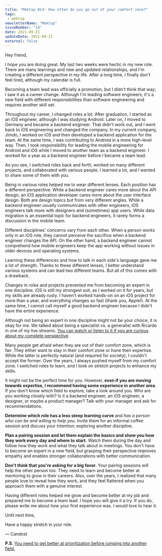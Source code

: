 ```yaml
---
title: "Mektup #14: How often do you go out of your comfort zone?"
tags:
 - mektup
newsletterName: "Mektup"
issueNumber: "14"
date: 2021-09-21
updateDate: 2021-09-21
external: false
---
```



Hey friend,

I hope you are doing great. My last two weeks were hectic in my new role. There are many learnings and new and updated relationships, and I'm creating a different perspective in my life. After a long time, I finally don't feel tired, although my calendar is full.

Becoming a team lead was officially a promotion, but I didn't think that way; I saw it as a career change. Although I'm leading software engineers, it's a new field with different responsibilities than software engineering and requires another skill set.

Throughout my career, I changed roles a lot. After graduation, I started as an iOS engineer, although I was studying Android. Later on, I moved to Germany and became a backend engineer. That didn't work out, and I went back to iOS engineering and changed the company. In my current company, Jimdo, I worked on iOS and then developed a backend application for the team. At the same time, I was contributing to Android in a more high-level way. Then, I took responsibility for leading the mobile engineering for Android and iOS while I moved to another team as a backend engineer. I worked for a year as a backend engineer before I became a team lead.

As you see, I switched roles back and forth, worked on many different projects, and collaborated with various people. I learned a lot, and I wanted to share some of them with you.

Being in various roles helped me to wear different lenses. Each position has a different perspective. While a backend engineer cares more about the API design, an iOS application developer cares more about the user interface design. Both are design topics but from very different angles. While a backend engineer usually communicates with other engineers, iOS engineers talk more with designers and (sometimes) app users. While data migration is an essential topic for backend engineers, it rarely forms a discussion in the mobile team.

Different disciplines' concerns vary from each other. When a person works only in an iOS role, they cannot perceive the sacrifice when a backend engineer changes the API. On the other hand, a backend engineer cannot comprehend how mobile engineers keep the app working without issues in older devices and operating systems.

Learning these differences and how to talk in each side's language gave me a lot of strength. Thanks to these different lenses, I better understand various systems and can lead two different teams. But all of this comes with a drawback.

Changes in roles and projects prevented me from becoming an expert in one discipline. iOS is still my strongest suit, as I worked on it for years, but my skills are already rusty. I haven't worked hands-on on an iOS project for more than a year, and everything changes so fast (thank you, Apple!). At the same time, I cannot call myself a good backend engineer because I didn't have the entire experience.

Although not being an expert in one discipline might not be your choice, it is okay for me. We talked about being a specialist vs. a generalist with Ricardo in one of my live streams. [You can watch or listen to it if you are curious about my complete perspective](https://candost.substack.com/p/12-the-life-of-a-generalist-software-engineer).

Many people get afraid when they are out of their comfort zone, which is fair. They either want to stay in their comfort zone or hone their expertise. While the latter is perfectly natural (and required for society), I couldn't accept the former. Over the years, I always pushed myself from my comfort zone. I switched roles to learn, and I took on stretch projects to enhance my skills.

It might not be the perfect time for you. However, **even if you are moving towards expertise, I recommend having some experience in another area**. If you don't know which field to explore, take a look around you. Who are you working closely with? Is it a backend engineer, an iOS engineer, a designer, or maybe a product manager? Talk with your manager and ask for recommendations.

**Determine which role has a less steep learning curve** and _has a person who can be and willing to help you_. Invite them for an informal coffee session and discuss your intention: exploring another discipline.

**Plan a pairing session and let them explain the basics and show you how they work every day and where to start.** Watch them during the day and follow how they work and what they talk about in meetings. You don't have to become an expert in a new field, but grasping their perspective improves empathy and enables stronger collaborations with better communication.

**Don't think that you're asking for a big favor.** Your pairing sessions will help the other person too. They need to learn and become better at mentoring to grow in their careers. Also, over the years, I realized that many people love to reveal how they work, and they feel flattered when you approach them with a genuine interest.

Having different roles helped me grow and become better at my job and prepared me to become a team lead. I hope you will give it a try. If you do, please write me about how your first experience was. I would love to hear it.

Until next time,

Have a happy stretch in your role.

— Candost​

**P.S.** [You need to get better at prioritization before jumping into another field.](/prioritization-skills-for-senior-and-staff-software-engineers/)
